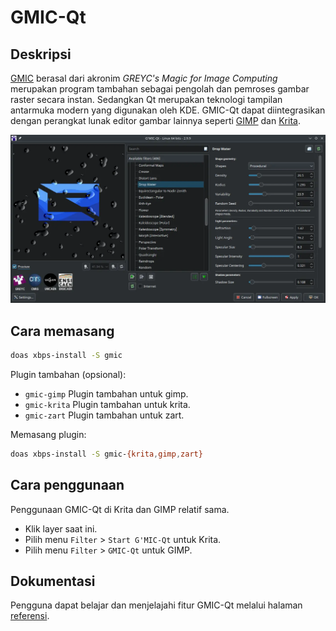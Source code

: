 # GMIC-Qt

## Deskripsi

[GMIC](https://gmic.eu/download.html) berasal dari akronim _GREYC's Magic for Image Computing_ merupakan program tambahan sebagai pengolah dan pemroses gambar raster secara instan. Sedangkan Qt merupakan teknologi tampilan antarmuka modern yang digunakan oleh KDE. GMIC-Qt dapat diintegrasikan dengan perangkat lunak editor gambar lainnya seperti [GIMP](gimp.md) dan [Krita](krita.md).

![GMIC-Qt LangitKetujuh OS](../../media/image/gmic-langitketujuh-id.webp)

## Cara memasang

```sh
doas xbps-install -S gmic
```

Plugin tambahan (opsional):

- `gmic-gimp` Plugin tambahan untuk gimp.
- `gmic-krita` Plugin tambahan untuk krita.
- `gmic-zart` Plugin tambahan untuk zart.

Memasang plugin:

```sh
doas xbps-install -S gmic-{krita,gimp,zart}
```

## Cara penggunaan

Penggunaan GMIC-Qt di Krita dan GIMP relatif sama.
- Klik layer saat ini.
- Pilih menu `Filter` > `Start G'MIC-Qt` untuk Krita.
- Pilih menu `Filter` > `GMIC-Qt` untuk GIMP.

## Dokumentasi

Pengguna dapat belajar dan menjelajahi fitur GMIC-Qt melalui halaman [referensi](https://gmic.eu/reference/).
